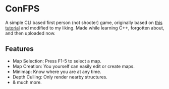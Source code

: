 # ConFPS
A simple CLI based first person (not shooter) game, originally based on [this tutorial](https://www.youtube.com/watch?v=xW8skO7MFYw) and modified to my liking. Made while learning C++, forgotten about, and then uploaded now.

## Features
- Map Selection: Press F1-5 to select a map.
- Map Creation: You yourself can easily edit or create maps.
- Minimap: Know where you are at any time.
- Depth Culling: Only render nearby structures.
- & much more.
